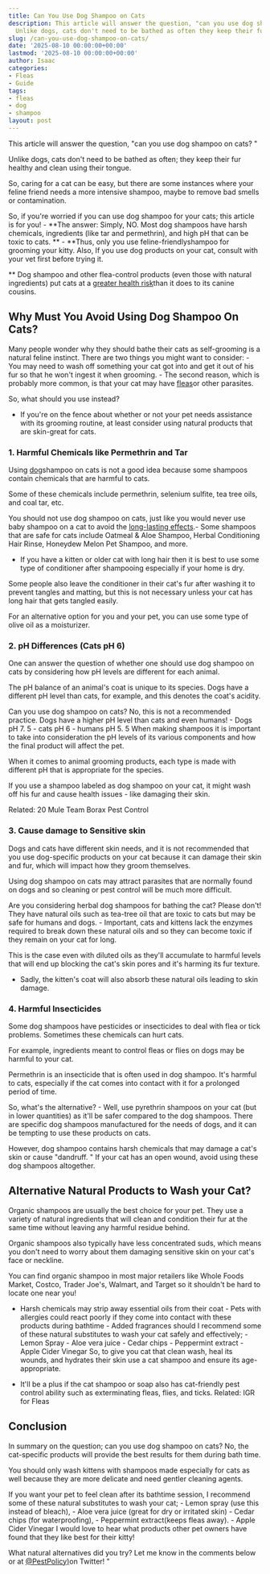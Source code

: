```yaml
---
title: Can You Use Dog Shampoo on Cats
description: This article will answer the question, "can you use dog shampoo on cats?"
  Unlike dogs, cats don't need to be bathed as often they keep their fur healthy and...
slug: /can-you-use-dog-shampoo-on-cats/
date: '2025-08-10 00:00:00+00:00'
lastmod: '2025-08-10 00:00:00+00:00'
author: Isaac
categories:
- Fleas
- Guide
tags:
- fleas
- dog
- shampoo
layout: post
---
```

This article will answer the question, "can you use dog shampoo on cats? "

Unlike dogs, cats don't need to be bathed as often; they keep their fur healthy and clean using their tongue.

So, caring for a cat can be easy, but there are some instances where your feline friend needs a more intensive shampoo, maybe to remove bad smells or contamination.

So, if you're worried if you can use dog shampoo for your cats; this article is for you! - **The answer: Simply, NO. Most dog shampoos have harsh chemicals, ingredients (like tar and permethrin), and high pH that can be toxic to cats. ** - **Thus, only you use feline-friendlyshampoo for grooming your kitty. Also, If you use dog products on your cat, consult with your vet first before trying it.

** Dog shampoo and other flea-control products (even those with natural ingredients) put cats at a [greater health risk](https://www.quora.com/Is-it-ok-to-use-dog-shampoo-on-cats)than it does to its canine cousins.

##  Why Must You Avoid Using Dog Shampoo On Cats?

Many people wonder why they should bathe their cats as self-grooming is a natural feline instinct. There are two things you might want to consider: - You may need to wash off something your cat got into and get it out of his fur so that he won't ingest it when grooming. - The second reason, which is probably more common, is that your cat may have [fleas](https://pestpolicy.com/best-dog-backpack-carrier-for-hiking/)or other parasites.

So, what should you use instead?

- If you're on the fence about whether or not your pet needs assistance with its grooming routine, at least consider using natural products that are skin-great for cats.

###  1. Harmful Chemicals like Permethrin and Tar

Using [dog](https://pestpolicy.com/best-dog-beds/)shampoo on cats is not a good idea because some shampoos contain chemicals that are harmful to cats.

Some of these chemicals include permethrin, selenium sulfite, tea tree oils, and coal tar, etc.

You should not use dog shampoo on cats, just like you would never use baby shampoo on a cat to avoid the [long-lasting effects](https://pestpolicy.com/can-i-use-baby-shampoo-on-my-cat/).- Some shampoos that are safe for cats include Oatmeal & Aloe Shampoo, Herbal Conditioning Hair Rinse, Honeydew Melon Pet Shampoo, and more.

- If you have a kitten or older cat with long hair then it is best to use some type of conditioner after shampooing especially if your home is dry.

Some people also leave the conditioner in their cat's fur after washing it to prevent tangles and matting, but this is not necessary unless your cat has long hair that gets tangled easily.

For an alternative option for you and your pet, you can use some type of olive oil as a moisturizer.

###  2. pH Differences (Cats pH 6)

One can answer the question of whether one should use dog shampoo on cats by considering how pH levels are different for each animal.

The pH balance of an animal's coat is unique to its species. Dogs have a different pH level than cats, for example, and this denotes the coat's acidity.

Can you use dog shampoo on cats? No, this is not a recommended practice. Dogs have a higher pH level than cats and even humans! - Dogs pH 7. 5 - cats pH 6 - humans pH 5. 5 When making shampoos it is important to take into consideration the pH levels of its various components and how the final product will affect the pet.

When it comes to animal grooming products, each type is made with different pH that is appropriate for the species.

If you use a shampoo labeled as dog shampoo on your cat, it might wash off his fur and cause health issues - like damaging their skin.

Related: 20 Mule Team Borax Pest Control

###  3. Cause damage to Sensitive skin

Dogs and cats have different skin needs, and it is not recommended that you use dog-specific products on your cat because it can damage their skin and fur, which will impact how they groom themselves.

Using dog shampoo on cats may attract parasites that are normally found on dogs and so cleaning or pest control will be much more difficult.

Are you considering herbal dog shampoos for bathing the cat? Please don't! They have natural oils such as tea-tree oil that are toxic to cats but may be safe for humans and dogs. - Important, cats and kittens lack the enzymes required to break down these natural oils and so they can become toxic if they remain on your cat for long.

This is the case even with diluted oils as they'll accumulate to harmful levels that will end up blocking the cat's skin pores and it's harming its fur texture.

- Sadly, the kitten's coat will also absorb these natural oils leading to skin damage.

###  4. Harmful Insecticides

Some dog shampoos have pesticides or insecticides to deal with flea or tick problems. Sometimes these chemicals can hurt cats.

For example, ingredients meant to control fleas or flies on dogs may be harmful to your cat.

Permethrin is an insecticide that is often used in dog shampoo. It's harmful to cats, especially if the cat comes into contact with it for a prolonged period of time.

So, what's the alternative? - Well, use pyrethrin shampoos on your cat (but in lower quantities) as it'll be safer compared to the dog shampoos. There are specific dog shampoos manufactured for the needs of dogs, and it can be tempting to use these products on cats.

However, dog shampoo contains harsh chemicals that may damage a cat's skin or cause "dandruff. " If your cat has an open wound, avoid using these dog shampoos altogether.

##  Alternative Natural Products to Wash your Cat?

Organic shampoos are usually the best choice for your pet. They use a variety of natural ingredients that will clean and condition their fur at the same time without leaving any harmful residue behind.

Organic shampoos also typically have less concentrated suds, which means you don't need to worry about them damaging sensitive skin on your cat's face or neckline.

You can find organic shampoo in most major retailers like Whole Foods Market, Costco, Trader Joe's, Walmart, and Target so it shouldn't be hard to locate one near you!

- Harsh chemicals may strip away essential oils from their coat - Pets with allergies could react poorly if they come into contact with these products during bathtime - Added fragrances should I recommend some of these natural substitutes to wash your cat safely and effectively; - Lemon Spray - Aloe vera juice - Cedar chips - Peppermint extract - Apple Cider Vinegar So, to give you cat that clean wash, heal its wounds, and hydrates their skin use a cat shampoo and ensure its age-appropriate.

- It'll be a plus if the cat shampoo or soap also has cat-friendly pest control ability such as exterminating fleas, flies, and ticks. Related: IGR for Fleas

##  Conclusion

In summary on the question; can you use dog shampoo on cats? No, the cat-specific products will provide the best results for them during bath time.

You should only wash kittens with shampoos made especially for cats as well because they are more delicate and need gentler cleaning agents.

If you want your pet to feel clean after its bathtime session, I recommend some of these natural substitutes to wash your cat; - Lemon spray (use this instead of bleach), - Aloe vera juice (great for dry or irritated skin) - Cedar chips (for waterproofing), - Peppermint extract(keeps fleas away). - Apple Cider Vinegar I would love to hear what products other pet owners have found that they like best for their kitty!

What natural alternatives did you try? Let me know in the comments below or at [@PestPolicy)](https://twitter.com/pestpolicy)on Twitter! "